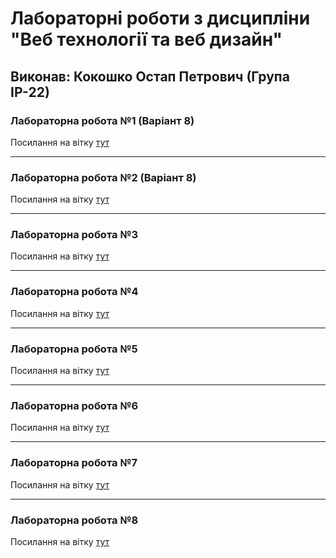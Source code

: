 # Лабораторні роботи з дисципліни "Веб технології та веб дизайн"

## Виконав: Кокошко Остап Петрович (Група ІР-22)

### Лабораторна робота №1 (Варіант 8)
Посилання на вітку [тут](https://github.com/Ostap-Kokoshko/web_programing/tree/first_lab)

***
### Лабораторна робота №2 (Варіант 8)
Посилання на вітку [тут](https://github.com/Ostap-Kokoshko/web_programing/tree/second_lab)

***
### Лабораторна робота №3
Посилання на вітку [тут](https://github.com/Ostap-Kokoshko/js_labs/tree/third_lab)

***
### Лабораторна робота №4
Посилання на вітку [тут](https://github.com/Ostap-Kokoshko/js_labs/tree/fourth_lab)

***
### Лабораторна робота №5
Посилання на вітку [тут](https://github.com/Ostap-Kokoshko/js_labs/tree/fifth_lab)

***
### Лабораторна робота №6
Посилання на вітку [тут](https://github.com/Ostap-Kokoshko/js_labs/tree/sixth_lab)

***
### Лабораторна робота №7
Посилання на вітку [тут](https://github.com/Ostap-Kokoshko/js_labs/tree/seventh_lab)

***
### Лабораторна робота №8
Посилання на вітку [тут](https://github.com/Ostap-Kokoshko/js_labs/tree/eighth_lab)